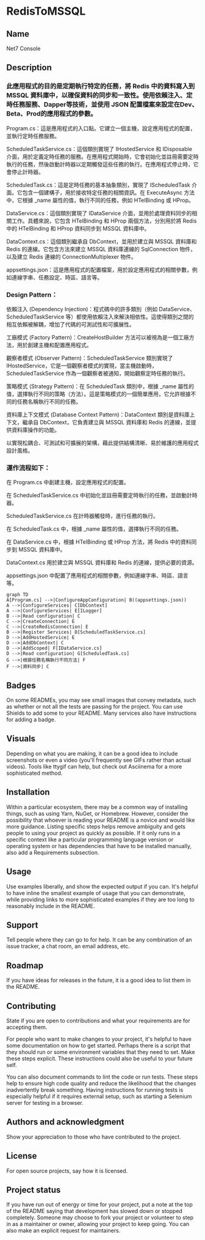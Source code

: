 # RedisToMSSQL

## Name
Net7 Console

## Description
<h3>此應用程式的目的是定期執行特定的任務，將 Redis 中的資料寫入到 MSSQL 資料庫中，以確保資料的同步和一致性。使用依賴注入、定時任務服務、Dapper等技術，並使用 JSON 配置檔案來設定在Dev、Beta、Prod的應用程式的參數。</h3>  

Program.cs：這是應用程式的入口點。它建立一個主機，設定應用程式的配置，並執行定時任務服務。

ScheduledTaskService.cs：這個類別實現了 IHostedService 和 IDisposable 介面，用於定義定時任務的服務。在應用程式開始時，它會初始化並註冊需要定時執行的任務，然後啟動計時器以定期觸發這些任務的執行。在應用程式停止時，它會停止計時器。

ScheduledTask.cs：這是定時任務的基本抽象類別，實現了 IScheduledTask 介面。它包含一個建構子，用於接收特定任務的相關資訊。在 ExecuteAsync 方法中，它根據 _name 屬性的值，執行不同的任務，例如 HTelBinding 或 HProp。

DataService.cs：這個類別實現了 IDataService 介面，並用於處理資料同步的相關工作。具體來說，它包含 HTelBinding 和 HProp 兩個方法，分別用於將 Redis 中的 HTelBinding 和 HProp 資料同步到 MSSQL 資料庫中。

DataContext.cs：這個類別繼承自 DbContext，並用於建立與 MSSQL 資料庫和 Redis 的連線。它包含方法來建立 MSSQL 資料庫連線的 SqlConnection 物件，以及建立 Redis 連線的 ConnectionMultiplexer 物件。

appsettings.json：這是應用程式的配置檔案，用於設定應用程式的相關參數，例如連線字串、任務設定、時區、語言等。


<h3>Design Pattern：</h3>  

依賴注入 (Dependency Injection)：程式碼中的許多類別（例如 DataService、ScheduledTaskService 等）都使用依賴注入來解決相依性。這使得類別之間的相互依賴被解耦，增加了代碼的可測試性和可擴展性。

工廠模式 (Factory Pattern)：CreateHostBuilder 方法可以被視為是一個工廠方法，用於創建主機和配置應用程式。

觀察者模式 (Observer Pattern)：ScheduledTaskService 類別實現了 IHostedService，它是一個觀察者模式的實現，當主機啟動時，ScheduledTaskService 作為一個觀察者被通知，開始觀察定時任務的執行。

策略模式 (Strategy Pattern)：在 ScheduledTask 類別中，根據 _name 屬性的值，選擇執行不同的策略（方法）。這是策略模式的一個簡單應用，它允許根據不同的任務名稱執行不同的任務。

資料庫上下文模式 (Database Context Pattern)：DataContext 類別是資料庫上下文，繼承自 DbContext，它負責建立與 MSSQL 資料庫和 Redis 的連線，並提供資料庫操作的功能。

以實現松耦合、可測試和可擴展的架構，藉此提供結構清晰、易於維護的應用程式設計風格。


<h3>運作流程如下：</h3>  

在 Program.cs 中創建主機，設定應用程式的配置。

在 ScheduledTaskService.cs 中初始化並註冊需要定時執行的任務，並啟動計時器。

ScheduledTaskService.cs 在計時器觸發時，進行任務的執行。

在 ScheduledTask.cs 中，根據 _name 屬性的值，選擇執行不同的任務。

在 DataService.cs 中，根據 HTelBinding 或 HProp 方法，將 Redis 中的資料同步到 MSSQL 資料庫中。

DataContext.cs 用於建立與 MSSQL 資料庫和 Redis 的連線，提供必要的資源。

appsettings.json 中配置了應用程式的相關參數，例如連線字串、時區、語言等。


```mermaid
graph TD
A[Program.cs] -->|ConfigureAppConfiguration| B((appsettings.json))
A -->|ConfigureServices| C[DbContext]
A -->|ConfigureServices| E[ILogger]
B -->|Read configuration| C
C -->|CreateConnection| E
C -->|CreateRedisConnection| E
B -->|Register Services| D[ScheduledTaskService.cs]
D -->|AddHostedService| E
D -->|AddDbContext| C
D -->|AddScoped| F[IDataService.cs]
D -->|Read configuration| G[ScheduledTask.cs]
G -->|根據任務名稱執行不同方法| F
F -->|資料同步| C
```

## Badges
On some READMEs, you may see small images that convey metadata, such as whether or not all the tests are passing for the project. You can use Shields to add some to your README. Many services also have instructions for adding a badge.

## Visuals
Depending on what you are making, it can be a good idea to include screenshots or even a video (you'll frequently see GIFs rather than actual videos). Tools like ttygif can help, but check out Asciinema for a more sophisticated method.

## Installation
Within a particular ecosystem, there may be a common way of installing things, such as using Yarn, NuGet, or Homebrew. However, consider the possibility that whoever is reading your README is a novice and would like more guidance. Listing specific steps helps remove ambiguity and gets people to using your project as quickly as possible. If it only runs in a specific context like a particular programming language version or operating system or has dependencies that have to be installed manually, also add a Requirements subsection.

## Usage
Use examples liberally, and show the expected output if you can. It's helpful to have inline the smallest example of usage that you can demonstrate, while providing links to more sophisticated examples if they are too long to reasonably include in the README.

## Support
Tell people where they can go to for help. It can be any combination of an issue tracker, a chat room, an email address, etc.

## Roadmap
If you have ideas for releases in the future, it is a good idea to list them in the README.

## Contributing
State if you are open to contributions and what your requirements are for accepting them.

For people who want to make changes to your project, it's helpful to have some documentation on how to get started. Perhaps there is a script that they should run or some environment variables that they need to set. Make these steps explicit. These instructions could also be useful to your future self.

You can also document commands to lint the code or run tests. These steps help to ensure high code quality and reduce the likelihood that the changes inadvertently break something. Having instructions for running tests is especially helpful if it requires external setup, such as starting a Selenium server for testing in a browser.

## Authors and acknowledgment
Show your appreciation to those who have contributed to the project.

## License
For open source projects, say how it is licensed.

## Project status
If you have run out of energy or time for your project, put a note at the top of the README saying that development has slowed down or stopped completely. Someone may choose to fork your project or volunteer to step in as a maintainer or owner, allowing your project to keep going. You can also make an explicit request for maintainers.
